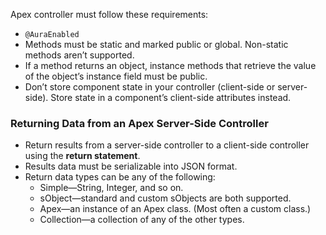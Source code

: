 Apex controller must follow these requirements:

* `@AuraEnabled`
* Methods must be static and marked public or global. Non-static methods aren’t supported.
* If a method returns an object, instance methods that retrieve the value of the object’s instance field must be public.
* Don’t store component state in your controller (client-side or server-side). Store state in a component’s client-side attributes instead.

### Returning Data from an Apex Server-Side Controller
* Return results from a server-side controller to a client-side controller using the <b>return statement</b>. 
* Results data must be serializable into JSON format.
* Return data types can be any of the following:
    * Simple—String, Integer, and so on. 
    * sObject—standard and custom sObjects are both supported. 
    * Apex—an instance of an Apex class. (Most often a custom class.) 
    * Collection—a collection of any of the other types. 
